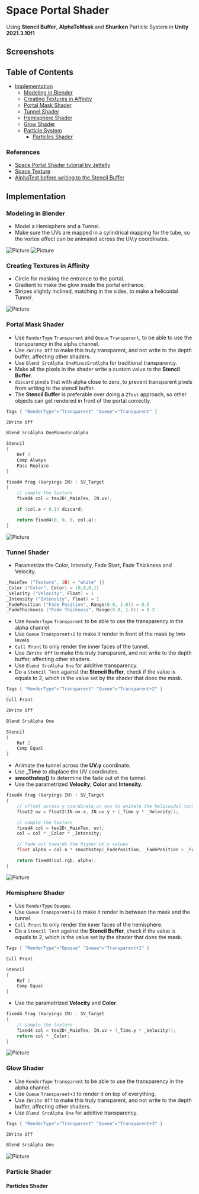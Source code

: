 # Space Portal Shader

Using **Stencil Buffer**, **AlphaToMask** and **Shuriken** Particle System in **Unity 2021.3.10f1**

## Screenshots

## Table of Contents

- [Implementation](#implementation)
  - [Modeling in Blender](#modeling-in-blender)
  - [Creating Textures in Affinity](#creating-textures-in-affinity)
  - [Portal Mask Shader](#portal-mask-shader)
  - [Tunnel Shader](#tunnel-shader)
  - [Hemisphere Shader](#hemisphere-shader)
  - [Glow Shader](#glow-shader)
  - [Particle System](#particle-system)
    - [Particles Shader](#particles-shader)

### References

- [Space Portal Shader tutorial by Jettelly](https://www.youtube.com/watch?v=toQIuCtk2pI)
- [Space Texture](https://unsplash.com/photos/qtRF_RxCAo0)
- [AlphaTest before writing to the Stencil Buffer](https://answers.unity.com/questions/759345/is-it-possible-to-alphatest-prior-to-writing-to-th.html)

## Implementation

### Modeling in Blender

- Model a Hemisphere and a Tunnel.
- Make sure the UVs are mapped in a cylindrical mapping for the tube, so the vortex effect can be animated across the UV.y coordinates.

![Picture](./docs/1.jpg)
![Picture](./docs/2.jpg)

### Creating Textures in Affinity

- Circle for masking the entrance to the portal.
- Gradient to make the glow inside the portal entrance.
- Stripes slightly inclined, matching in the sides, to make a helicoidal Tunnel.

![Picture](./docs/3.jpg)

### Portal Mask Shader

- Use `RenderType` `Transparent` and `Queue` `Transparent`, to be able to use the transparency in the alpha channel.
- Use `ZWrite Off` to make this truly transparent, and not write to the depth buffer, affecting other shaders.
- Use `Blend SrcAlpha OneMinusSrcAlpha` for traditional transparency.
- Make all the pixels in the shader write a custom value to the **Stencil Buffer**.
- `discard` pixels that with alpha close to zero, to prevent transparent pixels from writing to the stencil buffer.
- The **Stencil Buffer** is preferable over doing a `ZTest` approach, so other objects can get rendered in front of the portal correctly.

```c
Tags { "RenderType"="Transparent" "Queue"="Transparent" }

ZWrite Off

Blend SrcAlpha OneMinusSrcAlpha

Stencil
{
    Ref 2
    Comp Always
    Pass Replace
}
```

```c
fixed4 frag (Varyings IN) : SV_Target
{
    // sample the texture
    fixed4 col = tex2D(_MainTex, IN.uv);

    if (col.a < 0.1) discard;

    return fixed4(0, 0, 0, col.a);
}
```

![Picture](./docs/4.jpg)

### Tunnel Shader

- Parametrize the Color, Intensity, Fade Start, Fade Thickness and Velocity.

```c
_MainTex ("Texture", 2D) = "white" {}
_Color ("Color", Color) = (0,0,0,1)
_Velocity ("Velocity", Float) = 1
_Intensity ("Intensity", Float) = 1
_FadePosition ("Fade Position", Range(0.0, 1.0)) = 0.5
_FadeThickness ("Fade Thickness", Range(0.0, 1.0)) = 0.2
```

- Use `RenderType` `Transparent` to be able to use the transparency in the alpha channel.
- Use `Queue` `Transparent+2` to make it render in front of the mask by two levels.
- `Cull Front` to only render the inner faces of the tunnel.
- Use `ZWrite Off` to make this truly transparent, and not write to the depth buffer, affecting other shaders.
- Use `Blend SrcAlpha One` for additive transparency.
- Do a `Stencil Test` against the **Stencil Buffer**, check if the value is equals to 2, which is the value set by the shader that does the mask.

```c
Tags { "RenderType"="Transparent" "Queue"="Transparent+2" }

Cull Front

ZWrite Off

Blend SrcAlpha One

Stencil
{
    Ref 2
    Comp Equal
}
```

- Animate the tunnel across the **UV.y** coordinate.
- Use **\_Time** to displace the UV coordinates.
- **smoothstep()** to determine the fade out of the tunnel.
- Use the parametrized **Velocity**, **Color** and **Intensity**.

```c
fixed4 frag (Varyings IN) : SV_Target
{
    // offset across y coordinate in uvs to animate the helicoidal tunnel
    float2 uv = float2(IN.uv.x, IN.uv.y + (_Time.y * _Velocity));

    // sample the texture
    fixed4 col = tex2D(_MainTex, uv);
    col = col * _Color * _Intensity;

    // fade out towards the higher UV.y values
    float alpha = col.a * smoothstep(_FadePosition, _FadePosition + _FadeThickness, IN.uv.y);

    return fixed4(col.rgb, alpha);
}
```

![Picture](./docs/5.jpg)

### Hemisphere Shader

- Use `RenderType` `Opaque`.
- Use `Queue` `Transparent+1` to make it render in between the mask and the tunnel.
- `Cull Front` to only render the inner faces of the hemisphere.
- Do a `Stencil Test` against the **Stencil Buffer**, check if the value is equals to 2, which is the value set by the shader that does the mask.

```c
Tags { "RenderType"="Opaque" "Queue"="Transparent+1" }

Cull Front

Stencil
{
    Ref 2
    Comp Equal
}
```

- Use the parametrized **Velocity** and **Color**.

```c
fixed4 frag (Varyings IN) : SV_Target
{
    // sample the texture
    fixed4 col = tex2D(_MainTex, IN.uv + (_Time.y * _Velocity));
    return col * _Color;
}
```

![Picture](./docs/6.jpg)

### Glow Shader

- Use `RenderType` `Transparent` to be able to use the transparency in the alpha channel.
- Use `Queue` `Transparent+3` to render it on top of everything.
- Use `ZWrite Off` to make this truly transparent, and not write to the depth buffer, affecting other shaders.
- Use `Blend SrcAlpha One` for additive transparency.

```c
Tags { "RenderType"="Transparent" "Queue"="Transparent+3" }

ZWrite Off

Blend SrcAlpha One
```

![Picture](./docs/7.jpg)

### Particle Shader

#### Particles Shader
